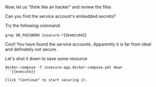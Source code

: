 
Now, let us "think like an hacker" and review the files

Can you find the service account's embedded secrets?

Try the following command:

`grep DB_PASSWORD insecure-*`{{execute}}

Cool! You have found the service accounts.   Apparently it is far from ideal and definately not secure.

Let's shut it down to save some resource

```
docker-compose -f insecure-app.docker-compose.yml down
```{{execute}}

Click "Continue" to start securing it. 
